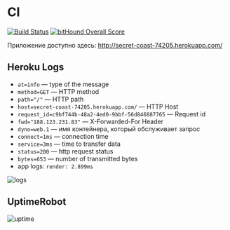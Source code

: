 # CI

[![Build Status](https://travis-ci.org/Aspirationtocode/ci.svg?branch=master)](https://travis-ci.org/Aspirationtocode/ci)
[![bitHound Overall Score](https://www.bithound.io/github/Aspirationtocode/ci/badges/score.svg)](https://www.bithound.io/github/Aspirationtocode/ci/badges/score.svg)

Приложение доступно здесь: http://secret-coast-74205.herokuapp.com/

## Heroku Logs ##

* `at=info` — type of the message
* `method=GET` — HTTP method
* `path="/"` — HTTP path
* `host=secret-coast-74205.herokuapp.com/` — HTTP Host
* `request_id=c9bf744b-48a2-4ed0-9bbf-56d846887765` — Request id
* `fwd="188.123.231.83"` — X-Forwarded-For Header
* `dyno=web.1` — имя контейнера, который обслуживает запрос
* `connect=1ms` — connection time
* `service=3ms` — time to transfer data
* `status=200` — http request status
* `bytes=653` — number of transmitted bytes
* app logs: `render: 2.899ms`

![logs](https://psv4.vk.me/c812238/u100755398/docs/af0342829d25/Snimok_ekrana_177.png?extra=i7hXYP54NZycSnM3YcYhs7vCBE9OMkedKH0C9Pa-HWt9mWebKppy5D-GTCwoE6sSEvXyIekvb0CWVye1ZqBrwh8XRvvxFQEw-1Q5DGElhRLXum3fFrqgCjaPhQ)

## UptimeRobot ##

![uptime](https://psv4.vk.me/c812238/u100755398/docs/c0b5d3b08e56/Snimok_ekrana_178.png?extra=6Dco24DlFWUxJP914Ir9WwVHQRcXSuuFZ2kR--O_xpb91HD_DFcVfR7e8Fx0PfPZJYqX9bRw_bWk74ZPqjsLbfw4mF7ifcZu3llY7dr0ccjn1ejDKy7h4uu1bQ)
